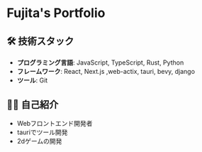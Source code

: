    # Fujita's Portfolio

   ## 🛠 技術スタック

   - **プログラミング言語**: JavaScript, TypeScript, Rust, Python
   - **フレームワーク**: React, Next.js ,web-actix, tauri, bevy, django
   - **ツール**: Git

   ## 👨‍💻 自己紹介

   - Webフロントエンド開発者
   - tauriでツール開発
   - 2dゲームの開発

